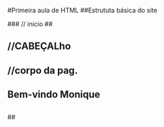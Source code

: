 #Primeira aula de HTML
##Estrututa básica do site


###<!DOCTYPE html>  // inicio
##<html>
##    <head> //CABEÇALho
##        <meta charset="utf-8">
##        <title>Site pessoal - Monique França</title>
##    </head>
##    <body>  //corpo da pag.
##        Bem-vindo Monique
##    </body>
##</html>